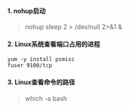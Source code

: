 #### 1. nohup启动

> nohup sleep 2 > /dev/null 2>&1 &

#### 2. Linux系统查看端口占用的进程

```
yum -y install psmisc
fuser 9100/tcp 
```

#### 3. Linux查看命令的路径

> which -a bash